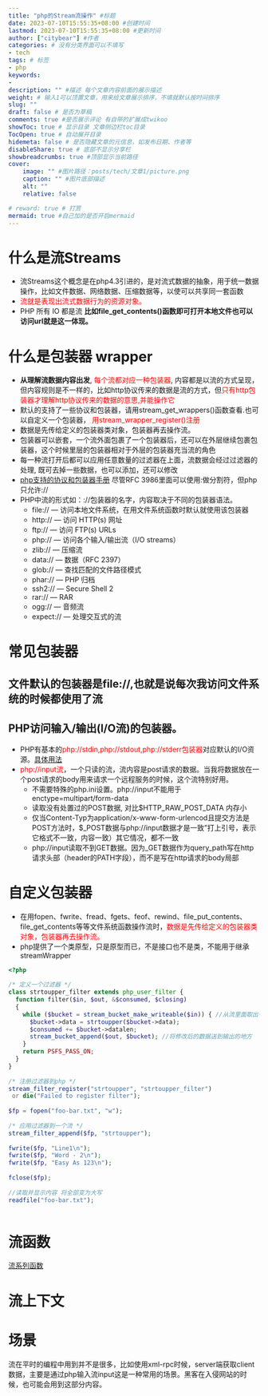 ```yaml
---
title: "php的Stream流操作" #标题
date: 2023-07-10T15:55:35+08:00 #创建时间
lastmod: 2023-07-10T15:55:35+08:00 #更新时间
author: ["citybear"] #作者
categories: # 没有分类界面可以不填写
- tech
tags: # 标签
- php
keywords: 
- 
description: "" #描述 每个文章内容前面的展示描述
weight: # 输入1可以顶置文章，用来给文章展示排序，不填就默认按时间排序
slug: ""
draft: false # 是否为草稿
comments: true #是否展示评论 有自带的扩展成twikoo
showToc: true # 显示目录 文章侧边栏toc目录
TocOpen: true # 自动展开目录
hidemeta: false # 是否隐藏文章的元信息，如发布日期、作者等
disableShare: true # 底部不显示分享栏
showbreadcrumbs: true #顶部显示当前路径
cover:
    image: "" #图片路径：posts/tech/文章1/picture.png
    caption: "" #图片底部描述
    alt: ""
    relative: false

# reward: true # 打赏
mermaid: true #自己加的是否开启mermaid
---
```


# 什么是流Streams

- 流Streams这个概念是在php4.3引进的，是对流式数据的抽象，用于统一数据操作，比如文件数据、网络数据、压缩数据等，以使可以共享同一套函数
- <font color="red">流就是表现出流式数据行为的资源对象。</font>
- PHP 所有 IO 都是流
**比如file_get_contents()函数即可打开本地文件也可以访问url就是这一体现。**

# 什么是包装器 wrapper

- **从理解流数据内容出发**, <font color="red">每个流都对应一种包装器</font>, 内容都是以流的方式呈现，但内容规则是不一样的，比如http协议传来的数据是流的方式，但<font color="red">只有http包装器才理解http协议传来的数据的意思,并能操作它</font>
- 默认的支持了一些协议和包装器，请用stream_get_wrappers()函数查看.也可以自定义一个包装器，<font color="red"> 用stream_wrapper_register()注册</font>
- 数据是先传给定义的包装器类对象，包装器再去操作流。
- 包装器可以嵌套，一个流外面包裹了一个包装器后，还可以在外层继续包裹包装器，这个时候里层的包装器相对于外层的包装器充当流的角色
- 每一种流打开后都可以应用任意数量的过滤器在上面，流数据会经过过滤器的处理, 既可去掉一些数据，也可以添加，还可以修改
- [php支持的协议和包装器手册](http://php.net/manual/zh/wrappers.php) 尽管RFC 3986里面可以使用:做分割符，但php只允许://
- PHP中流的形式如：://包装器的名字，内容取决于不同的包装器语法。
  - file:// — 访问本地文件系统，在用文件系统函数时默认就使用该包装器
  - http:// — 访问 HTTP(s) 网址
  - ftp:// — 访问 FTP(s) URLs
  - php:// — 访问各个输入/输出流（I/O streams）
  - zlib:// — 压缩流
  - data:// — 数据（RFC 2397）
  - glob:// — 查找匹配的文件路径模式
  - phar:// — PHP 归档
  - ssh2:// — Secure Shell 2
  - rar:// — RAR
  - ogg:// — 音频流
  - expect:// — 处理交互式的流


# 常见包装器
## 文件默认的包装器是file://,也就是说每次我访问文件系统的时候都使用了流
## PHP访问输入/输出(I/O流)的包装器。
- PHP有基本的<font color="red">php://stdin,php://stdout,php://stderr包装器</font>对应默认的I/O资源。[具体用法](https://rank.chinaz.comapi.dandelioncloud.cn/article/details/1591383459983732738)
- <font color="red">php://input流</font>，一个只读的流，流内容是post请求的数据。当我将数据放在一个post请求的body用来请求一个远程服务的时候，这个流特别好用。
  - 不需要特殊的php.ini设置。php://input不能用于enctype=multipart/form-data
  - 读取没有处置过的POST数据, 对比$HTTP_RAW_POST_DATA 内存小
  - 仅当Content-Typ为application/x-www-form-urlencod且提交方法是POST方法时，$_POST数据与php://input数据才是一致”打上引号，表示它格式不一致，内容一致）其它情况，都不一致
  - php://input读取不到GET数据。因为_GET数据作为query_path写在http请求头部（header的PATH字段），而不是写在http请求的body局部
  
# 自定义包装器
- 在用fopen、fwrite、fread、fgets、feof、rewind、file_put_contents、file_get_contents等等文件系统函数操作流时，<font color="red">数据是先传给定义的包装器类对象，包装器再去操作流。</font>
- php提供了一个类原型，只是原型而已，不是接口也不是类，不能用于继承 streamWrapper
``` php
<?php
 
/* 定义一个过滤器 */
class strtoupper_filter extends php_user_filter {
  function filter($in, $out, &$consumed, $closing)
  {
    while ($bucket = stream_bucket_make_writeable($in)) { //从流里面取出一段数据
      $bucket->data = strtoupper($bucket->data);
      $consumed += $bucket->datalen;
      stream_bucket_append($out, $bucket); //将修改后的数据送到输出的地方
    }
    return PSFS_PASS_ON;
  }
}
 
/* 注册过滤器到php */
stream_filter_register("strtoupper", "strtoupper_filter")
 or die("Failed to register filter");
 
$fp = fopen("foo-bar.txt", "w");
 
/* 应用过滤器到一个流 */
stream_filter_append($fp, "strtoupper");
 
fwrite($fp, "Line1\n");
fwrite($fp, "Word - 2\n");
fwrite($fp, "Easy As 123\n");
 
fclose($fp);
 
//读取并显示内容 将全部变为大写
readfile("foo-bar.txt");
 
```

# 流函数
[流系列函数](https://www.php.net/manual/zh/ref.stream.php)
# 流上下文


# 场景
流在平时的编程中用到并不是很多，比如使用xml-rpc时候，server端获取client数据，主要是通过php输入流input这是一种常用的场景。黑客在入侵网站的时候，也可能会用到这部分内容。
